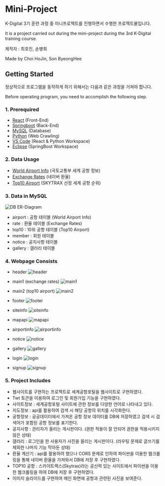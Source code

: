 # Mini-Project
K-Digital 3기 훈련 과정 중 미니프로젝트를 진행하면서 수행한 프로젝트물입니다.

It is a project carried out during the mini-project during the 3rd K-Digital training course.

제작자 : 최호진, 손병희

Made by Choi HoJin, Son ByeongHee

## Getting Started
정상적으로 프로그램을 동작하게 하기 위해서는 다음과 같은 과정을 거쳐야 합니다.

Before operating program, you need to accomplish the following step.

### 1. Prerequired
+ [React](https://react.dev/) (Front-End)
+ [Springboot](https://spring.io/tools) (Back-End)
+ [MySQL](https://www.mysql.com/) (Database)  
+ [Python](https://python.org/) (Web Crawling)
+ [VS Code](https://code.visualstudio.com/) (React & Python Workspace)
+ [Eclipse](https://www.eclipse.org/downloads/) (SpringBoot Workspace)

### 2. Data Usage
+ [World Airport Info](https://www.data.go.kr/data/3051587/fileData.do?recommendDataYn=Y) (국토교통부 세계 공항 정보)
+ [Exchange Rates](https://m.stock.naver.com/marketindex/home/exchangeRate/exchange) (네이버 환율)
+ [Top10 Airport](https://www.data.go.kr/data/3051587/fileData.do?recommendDataYn=Y) (SKYTRAX 선정 세계 공항 순위)

### 3. Data in MySQL
![DB ER-Diagram](https://github.com/Gansaw/K-Project/assets/86204430/11319c6d-0fe8-4dd0-bac7-409f1f0b05ee)
+ airport : 공항 테이블 (World Airport Info)
+ rate : 환율 테이블 (Exchange Rates)
+ top10 : 10위 공항 테이블 (Top10 Airport)
+ member : 회원 테이블
+ notice : 공지사항 테이블
+ gallery : 갤러리 테이블

### 4. Webpage Consists
+ header
![header](https://github.com/Gansaw/K-Project/assets/86204430/7e8b6b16-a477-4698-9eca-b3408d492537)

+ main1 (exchange rates)
![main1](https://github.com/Gansaw/K-Project/assets/86204430/16bc8cb1-a19a-4a43-a47b-64a55b6cc311)

+ main2 (top10 airport)
![main2](https://github.com/Gansaw/K-Project/assets/86204430/38851019-5c64-4396-aa6b-1084c45214ed)

+ footer
![footer](https://github.com/Gansaw/K-Project/assets/86204430/446affa3-a9b7-42d9-b97e-c69136fdf977)

+ siteinfo
![siteinfo](https://github.com/Gansaw/K-Project/assets/86204430/ab5b35ce-3515-4859-b941-239c15aa3626)

+ mapapi
![mapapi](https://github.com/Gansaw/K-Project/assets/86204430/85473936-f30f-4ba4-8c13-b6ccd7d06657)

+ airportinfo
![airportinfo](https://github.com/Gansaw/K-Project/assets/86204430/31a3f092-485e-47a2-8205-9b6f7c073fa8)

+ notice
![notice](https://github.com/Gansaw/K-Project/assets/86204430/b5311016-1c75-4f15-b400-cbfea0e94868)

+ gallery
![gallery](https://github.com/Gansaw/K-Project/assets/86204430/805e5b08-270c-4ef7-a0d4-72f3820d2a9d)

+ login
![login](https://github.com/Gansaw/K-Project/assets/86204430/7cc64423-af13-4675-bfc6-9bc942412a04)

+ signup
![signup](https://github.com/Gansaw/K-Project/assets/86204430/5dd0d4f6-be93-494f-b0c7-93192eb6a07b)


### 5. Project Includes
+ 웹사이트를 구현하는 프로젝트로 세계공항포털을 웹사이트로 구현하였다.
+ Twt 토큰을 이용하여 로그인 및 회원가입 기능을 구현하였다.
+ 사이트정보 : 세계공항포털 사이트에 관한 정보를 다양한 언어로 나타내고 있다.
+ 지도정보 : api를 활용하여 검색 시 해당 공항의 위치를 시각화한다.
+ 공항정보 : 공공데이터에서 가져온 공항 정보 데이터를 DB에 저장하였고 검색 시 검색어가 포함된 공항 정보를 표기한다.
+ 공지사항 : 관리자가 올리는 게시판이다. (권한 적용이 잘 안되어 권한을 적용시키지 않은 상태)
+ 갤러리 : 로그인을 한 사용자가 사진을 올리는 게시판이다. (라우팅 문제로 글쓰기를 제외한 나머지 기능 막아둔 상태)
+ 환율 계산기 : api를 활용하려 했으나 CORS 문제로 인하여 파이썬을 이용한 웹크롤링을 통해 네이버 환율을 가져와서 DB에 저장 후 구현하였다.
+ TOP10 공항 : 스카이트랙스(Skytrax)라는 공신력 있는 사이트에서 파이썬을 이용한 웹크롤링을 하여 DB에 저장 후 구현하였다.
+ 이미지 슬라이드를 구현하여 메인 화면에 공항과 관련된 사진을 보여준다.
